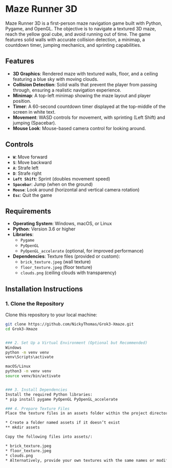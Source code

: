 # Maze Runner 3D

Maze Runner 3D is a first-person maze navigation game built with Python, Pygame, and OpenGL. The objective is to navigate a textured 3D maze, reach the yellow goal cube, and avoid running out of time. The game features solid walls with accurate collision detection, a minimap, a countdown timer, jumping mechanics, and sprinting capabilities.

## Features

- **3D Graphics**: Rendered maze with textured walls, floor, and a ceiling featuring a blue sky with moving clouds.
- **Collision Detection**: Solid walls that prevent the player from passing through, ensuring a realistic navigation experience.
- **Minimap**: A top-left minimap showing the maze layout and player position.
- **Timer**: A 60-second countdown timer displayed at the top-middle of the screen in white text.
- **Movement**: WASD controls for movement, with sprinting (Left Shift) and jumping (Spacebar).
- **Mouse Look**: Mouse-based camera control for looking around.

## Controls

- **`W`**: Move forward
- **`S`**: Move backward
- **`A`**: Strafe left
- **`D`**: Strafe right
- **`Left Shift`**: Sprint (doubles movement speed)
- **`Spacebar`**: Jump (when on the ground)
- **`Mouse`**: Look around (horizontal and vertical camera rotation)
- **`Esc`**: Quit the game

## Requirements

- **Operating System**: Windows, macOS, or Linux
- **Python**: Version 3.6 or higher
- **Libraries**:
  - `Pygame`
  - `PyOpenGL`
  - `PyOpenGL_accelerate` (optional, for improved performance)
- **Dependencies**: Texture files (provided or custom):
  - `brick_texture.jpeg` (wall texture)
  - `floor_texture.jpeg` (floor texture)
  - `clouds.png` (ceiling clouds with transparency)

## Installation Instructions

### 1. Clone the Repository

Clone this repository to your local machine:

```bash
git clone https://github.com/NickyThomas/Grok3-Xmaze.git
cd Grok3-Xmaze


### 2. Set Up a Virtual Environment (Optional but Recommended)
Windows
python -m venv venv
venv\Scripts\activate

macOS/Linux
python3 -m venv venv
source venv/bin/activate


### 3. Install Dependencies
Install the required Python libraries:
* pip install pygame PyOpenGL PyOpenGL_accelerate

### 4. Prepare Texture Files
Place the texture files in an assets folder within the project directory:

* Create a folder named assets if it doesn’t exist
** mkdir assets

Copy the following files into assets/:

* brick_texture.jpeg
* floor_texture.jpeg
* clouds.png
* Alternatively, provide your own textures with the same names or modify the code to use different filenames.